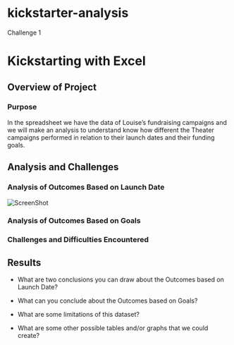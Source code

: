 # kickstarter-analysis
Challenge 1
# Kickstarting with Excel

## Overview of Project

### Purpose
In the spreadsheet we have the data of Louise’s fundraising campaigns and we will make an analysis to understand know how different the Theater campaigns performed in relation to their launch dates and their funding goals.
## Analysis and Challenges

### Analysis of Outcomes Based on Launch Date
![ScreenShot](kickstarter-analysis/Resources/Outcomes_vs_Goals.png)
### Analysis of Outcomes Based on Goals

### Challenges and Difficulties Encountered

## Results

- What are two conclusions you can draw about the Outcomes based on Launch Date?

- What can you conclude about the Outcomes based on Goals?

- What are some limitations of this dataset?

- What are some other possible tables and/or graphs that we could create?
